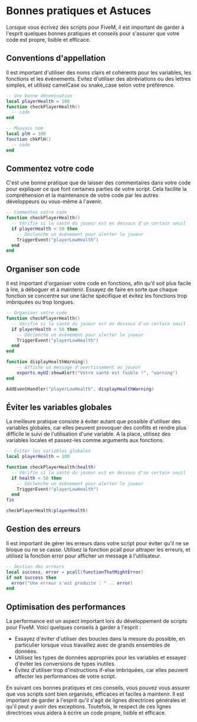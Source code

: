 # Bonnes pratiques et Astuces

Lorsque vous écrivez des scripts pour FiveM, il est important de garder à l'esprit quelques bonnes pratiques et conseils pour s'assurer que votre code est propre, lisible et efficace.

## Conventions d'appellation
Il est important d'utiliser des noms clairs et cohérents pour les variables, les fonctions et les événements. Evitez d'utiliser des abréviations ou des lettres simples, et utilisez camelCase ou snake_case selon votre préférence.
```lua
-- Une bonne dénomination
local playerHealth = 100
function checkPlayerHealth()
  -- code
end

-- Mauvais nom
local plH = 100
fonction chkPlH()
  -- code
end
```

## Commentez votre code
C'est une bonne pratique que de laisser des commentaires dans votre code pour expliquer ce que font certaines parties de votre script. Cela facilite la compréhension et la maintenance de votre code par les autres développeurs ou vous-même à l'avenir.

```lua
-- Commentez votre code
function checkPlayerHealth()
  -- Vérifie si la santé du joueur est en dessous d'un certain seuil
  if playerHealth < 50 then
    -- Déclenche un événement pour alerter le joueur
    TriggerEvent("playerLowHealth")
  end
end
```

## Organiser son code
Il est important d'organiser votre code en fonctions, afin qu'il soit plus facile à lire, à déboguer et à maintenir. Essayez de faire en sorte que chaque fonction se concentre sur une tâche spécifique et évitez les fonctions trop imbriquées ou trop longues.

```lua
-- Organiser votre code
function checkPlayerHealth()
  -- Vérifie si la santé du joueur est en dessous d'un certain seuil
  if playerHealth < 50 then
    -- Déclenche un événement pour alerter le joueur
    TriggerEvent("playerLowHealth")
  end
end

function displayHealthWarning()
    -- Affiche un message d'avertissement au joueur
    exports.myUI:showAlert("Votre santé est faible !", "warning")
end

AddEventHandler("playerLowHealth", displayHealthWarning)
```

## Éviter les variables globales
La meilleure pratique consiste à éviter autant que possible d'utiliser des variables globales, car elles peuvent provoquer des conflits et rendre plus difficile le suivi de l'utilisation d'une variable. A la place, utilisez des variables locales et passez-les comme arguments aux fonctions.
```lua
-- Éviter les variables globales
local playerHealth = 100

function checkPlayerHealth(health)
  -- Vérifie si la santé du joueur est en dessous d'un certain seuil
  if health < 50 then
    -- Déclenche un événement pour alerter le joueur
    TriggerEvent("playerLowHealth")
  end
fin

checkPlayerHealth(playerHealth)
```

## Gestion des erreurs
Il est important de gérer les erreurs dans votre script pour éviter qu'il ne se bloque ou ne se casse. Utilisez la fonction pcall pour attraper les erreurs, et utilisez la fonction error pour afficher un message à l'utilisateur.

```lua
-- Gestion des erreurs
local success, error = pcall(functionThatMightError)
if not success then
  error("Une erreur s'est produite : " .. error)
end
```
## Optimisation des performances
La performance est un aspect important lors du développement de scripts pour FiveM. Voici quelques conseils à garder à l'esprit :
- Essayez d'éviter d'utiliser des boucles dans la mesure du possible, en particulier lorsque vous travaillez avec de grands ensembles de données.
- Utilisez les types de données appropriés pour les variables et essayez d'éviter les conversions de types inutiles.
- Évitez d'utiliser trop d'instructions if-else imbriquées, car elles peuvent affecter les performances de votre script.

En suivant ces bonnes pratiques et ces conseils, vous pouvez vous assurer que vos scripts sont bien organisés, efficaces et faciles à maintenir. Il est important de garder à l'esprit qu'il s'agit de lignes directrices générales et qu'il peut y avoir des exceptions. Toutefois, le respect de ces lignes directrices vous aidera à écrire un code propre, lisible et efficace.